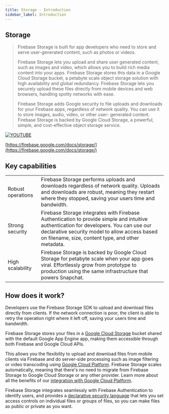 ```yaml
---
title: Storage - Introduction
sidebar_label: Introduction
---
```


## Storage

> 
> Firebase Storage is built for app developers who need to store and serve user-generated content, 
> such as photos or videos.
>
> Firebase Storage lets you upload and share user generated content, such as images and video, 
> which allows you to build rich media content into your apps. Firebase Storage stores this 
> data in a Google Cloud Storage bucket, a petabyte scale object storage solution with high 
> availability and global redundancy. Firebase Storage lets you securely upload these files 
> directly from mobile devices and web browsers, handling spotty networks with ease.
>
> Firebase Storage adds Google security to file uploads and downloads for your Firebase apps, 
> regardless of network quality. You can use it to store images, audio, video, or other user-
> generated content. Firebase Storage is backed by Google Cloud Storage, a powerful, simple, 
> and cost-effective object storage service.
>


[![YOUTUBE](https://img.youtube.com/vi/_tyjqozrEPY/0.jpg)](https://www.youtube.com/watch?v=_tyjqozrEPY)

[https://firebase.google.com/docs/storage/](https://firebase.google.com/docs/storage/)


## Key capabilities

| | |
|---|---|
| Robust operations   | Firebase Storage performs uploads and downloads regardless of network quality. Uploads and downloads are robust, meaning they restart where they stopped, saving your users time and bandwidth. |
| Strong security | Firebase Storage integrates with Firebase Authentication to provide simple and intuitive authentication for developers. You can use our declarative security model to allow access based on filename, size, content type, and other metadata. |
| High scalability | Firebase Storage is backed by Google Cloud Storage for petabyte scale when your app goes viral. Effortlessly grow from prototype to production using the same infrastructure that powers Snapchat. |


## How does it work?

Developers use the Firebase Storage SDK to upload and download files directly from clients. 
If the network connection is poor, the client is able to retry the operation right where 
it left off, saving your users time and bandwidth.

Firebase Storage stores your files in a [Google Cloud Storage](https://cloud.google.com/storage) 
bucket shared with the default Google App Engine app, making them accessible through 
both Firebase and Google Cloud APIs. 

This allows you the flexibility to upload and download files from mobile clients via 
Firebase and do server-side processing such as image filtering or video transcoding using 
[Google Cloud Platform](https://cloud.google.com/). Firebase Storage scales automatically, 
meaning that there's no need to migrate from Firebase Storage to Google Cloud Storage 
or any other provider. Learn more about all the benefits of our 
[integration with Google Cloud Platform](https://firebase.google.com/docs/storage/gcp-integration).

Firebase Storage integrates seamlessly with Firebase Authentication to identify users, 
and provides a [declarative security language](https://firebase.google.com/docs/storage/security/start) 
that lets you set access controls on individual files or groups of files, so you can 
make files as public or private as you want.

